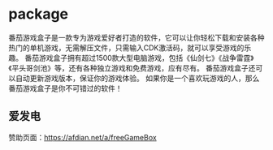 # package
番茄游戏盒子是一款专为游戏爱好者打造的软件，它可以让你轻松下载和安装各种热门的单机游戏，无需解压文件，只需输入CDK激活码，就可以享受游戏的乐趣。
番茄游戏盒子拥有超过1500款大型电脑游戏，包括《仙剑七》《战争雷霆》《平头哥剑池》等，还有各种独立游戏和免费游戏，应有尽有。
番茄游戏盒子还可以自动更新游戏版本，保证你的游戏体验。
如果你是一个喜欢玩游戏的人，那么番茄游戏盒子是你不可错过的软件！

## 爱发电
赞助页面：https://afdian.net/a/freeGameBox
